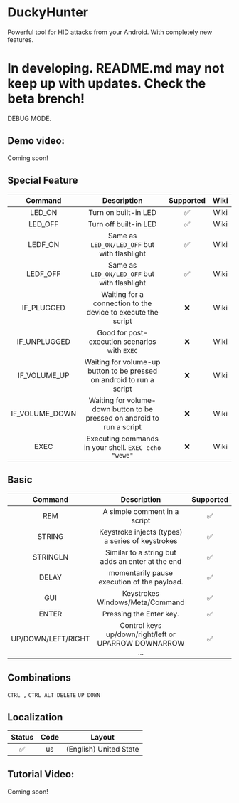 # DuckyHunter
Powerful tool for HID attacks from your Android. With completely new features. 
# In developing. README.md may not keep up with updates. Check the beta brench!
DEBUG MODE.

## Demo video:
Coming soon!


## Special Feature
|        Command             |                      Description                                           | Supported  |     Wiki    |   
|:--------------------------:|:--------------------------------------------------------------------------:|:----------:|:-----------:|
|        LED_ON              |          Turn on built-in LED                                              |     ✅     |     Wiki    |
|        LED_OFF             |          Turn off built-in LED                                             |     ✅     |     Wiki    |
|        LEDF_ON             |          Same as ```LED_ON/LED_OFF``` but with flashlight                  |     ✅     |     Wiki    |
|        LEDF_OFF            |          Same as ```LED_ON/LED_OFF``` but with flashlight                  |     ✅     |     Wiki    |
|        IF_PLUGGED          |      Waiting for a connection to the device to execute the script          |     ❌     |     Wiki    |
|        IF_UNPLUGGED        |          Good for post-execution scenarios with ```EXEC```                 |     ❌     |     Wiki    |
|        IF_VOLUME_UP        |      Waiting for volume-up button to be pressed on android to run a script |     ❌     |     Wiki    |
|        IF_VOLUME_DOWN      |    Waiting for volume-down button to be pressed on android to run a script |     ❌     |     Wiki    | 
|        EXEC                |          Executing commands in your shell. ```EXEC echo "wewe"```          |     ❌     |     Wiki    |

<!-- IF_VOLUME_UP Хорошо для атак в несколько етапов -->

## Basic
|        Command             |                      Description                                           | Supported  |     Wiki    |   
|:--------------------------:|:--------------------------------------------------------------------------:|:----------:|:-----------:|
|         REM                |          A simple comment in a script                                      |     ✅     |     Hak5    |
|         STRING             |          Keystroke injects (types) a series of keystrokes                  |     ✅     |     Hak5    |
|         STRINGLN           |          Similar to a string but adds an enter at the end                  |     ✅     |     Hak5    |
|         DELAY              |          momentarily pause execution of the payload.                       |     ✅     |     Hak5    |
|         GUI                |          Keystrokes Windows/Meta/Command                                   |     ✅     |     Hak5    |
|         ENTER              |          Pressing the Enter key.                                           |     ✅     |     Hak5    |
|         UP/DOWN/LEFT/RIGHT |          Control keys up/down/right/left or UPARROW DOWNARROW ...          |     ✅     |     Hak5    |
 
## Combinations

```CTRL ,```
```CTRL ALT DELETE```
```UP DOWN```



## Localization
| Status |   Code    |        Layout           |
|:------:|:---------:|:-----------------------:|
|   ✅   |    us     | (English) United State  |


## Tutorial Video:
Coming soon!
